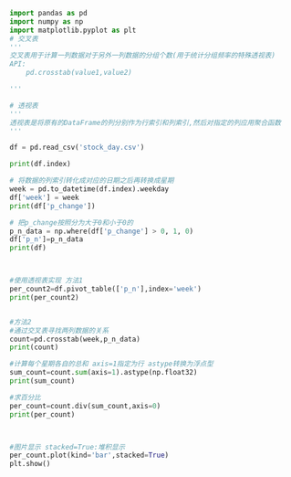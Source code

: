 
<BlogInfo id="181" title="11.交叉表和透视表" author="白日梦想猿" pv=0 read_times=0 pre_cost_time=0分44秒 category="pandas学习" tag_list="['pandas学习']" create_time="2021.08.24 16:39:33" update_time="2021.08.24 17:19:31" />

```python
import pandas as pd
import numpy as np
import matplotlib.pyplot as plt
# 交叉表
'''
交叉表用于计算一列数据对于另外一列数据的分组个数(用于统计分组频率的特殊透视表)
API:
    pd.crosstab(value1,value2)

'''

# 透视表
'''
透视表是将原有的DataFrame的列分别作为行索引和列索引,然后对指定的列应用聚合函数
'''

df = pd.read_csv('stock_day.csv')

print(df.index)

# 将数据的列索引转化成对应的日期之后再转换成星期
week = pd.to_datetime(df.index).weekday
df['week'] = week
print(df['p_change'])

# 把p_change按照分为大于0和小于0的
p_n_data = np.where(df['p_change'] > 0, 1, 0)
df['p_n']=p_n_data
print(df)



#使用透视表实现 方法1
per_count2=df.pivot_table(['p_n'],index='week')
print(per_count2)


#方法2
#通过交叉表寻找两列数据的关系
count=pd.crosstab(week,p_n_data)
print(count)

#计算每个星期各自的总和 axis=1指定为行 astype转换为浮点型
sum_count=count.sum(axis=1).astype(np.float32)
print(sum_count)

#求百分比
per_count=count.div(sum_count,axis=0)
print(per_count)



#图片显示 stacked=True:堆积显示
per_count.plot(kind='bar',stacked=True)
plt.show()



















```
